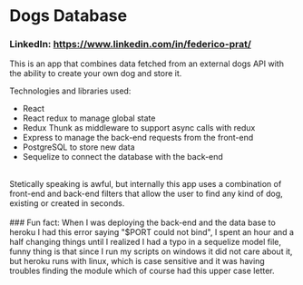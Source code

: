 # Dogs Database

### LinkedIn: https://www.linkedin.com/in/federico-prat/

This is an app that combines data fetched from an external dogs API with the ability to create your own dog and store it. <br>

Technologies and libraries used: <br>
  - React <br>
  - React redux to manage global state <br>
  - Redux Thunk as middleware to support async calls with redux <br>
  - Express to manage the back-end requests from the front-end
  - PostgreSQL to store new data <br>
  - Sequelize to connect the database with the back-end <br>
<br>
Stetically speaking is awful, but internally this app uses a combination of front-end and back-end filters that allow the user to find any kind of dog, existing or created in seconds. <br>
<br>
### Fun fact: 
When I was deploying the back-end and the data base to heroku I had this error saying "$PORT could not bind", I spent an hour and a half changing things until I realized I had a typo in a sequelize model file, funny thing is that since I run my scripts on windows it did not care about it, but heroku runs with linux, which is case sensitive and it was having troubles finding the module which of course had this upper case letter.
